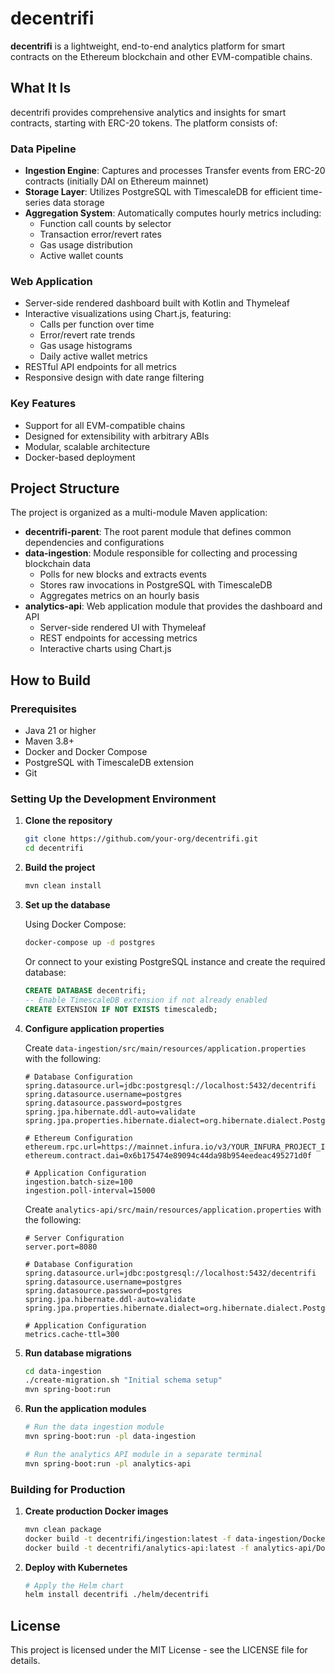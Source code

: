 # decentrifi

**decentrifi** is a lightweight, end-to-end analytics platform for smart contracts on the Ethereum blockchain and other EVM-compatible chains.

## What It Is

decentrifi provides comprehensive analytics and insights for smart contracts, starting with ERC-20 tokens. The platform consists of:

### Data Pipeline
- **Ingestion Engine**: Captures and processes Transfer events from ERC-20 contracts (initially DAI on Ethereum mainnet)
- **Storage Layer**: Utilizes PostgreSQL with TimescaleDB for efficient time-series data storage
- **Aggregation System**: Automatically computes hourly metrics including:
    - Function call counts by selector
    - Transaction error/revert rates
    - Gas usage distribution
    - Active wallet counts

### Web Application
- Server-side rendered dashboard built with Kotlin and Thymeleaf
- Interactive visualizations using Chart.js, featuring:
    - Calls per function over time
    - Error/revert rate trends
    - Gas usage histograms
    - Daily active wallet metrics
- RESTful API endpoints for all metrics
- Responsive design with date range filtering

### Key Features
- Support for all EVM-compatible chains
- Designed for extensibility with arbitrary ABIs
- Modular, scalable architecture
- Docker-based deployment

## Project Structure

The project is organized as a multi-module Maven application:

- **decentrifi-parent**: The root parent module that defines common dependencies and configurations
- **data-ingestion**: Module responsible for collecting and processing blockchain data
  - Polls for new blocks and extracts events
  - Stores raw invocations in PostgreSQL with TimescaleDB
  - Aggregates metrics on an hourly basis
- **analytics-api**: Web application module that provides the dashboard and API
  - Server-side rendered UI with Thymeleaf
  - REST endpoints for accessing metrics
  - Interactive charts using Chart.js

## How to Build

### Prerequisites
- Java 21 or higher
- Maven 3.8+
- Docker and Docker Compose
- PostgreSQL with TimescaleDB extension
- Git

### Setting Up the Development Environment

1. **Clone the repository**
   ```bash
   git clone https://github.com/your-org/decentrifi.git
   cd decentrifi
   ```

2. **Build the project**
   ```bash
   mvn clean install
   ```

3. **Set up the database**

   Using Docker Compose:
   ```bash
   docker-compose up -d postgres
   ```

   Or connect to your existing PostgreSQL instance and create the required database:
   ```sql
   CREATE DATABASE decentrifi;
   -- Enable TimescaleDB extension if not already enabled
   CREATE EXTENSION IF NOT EXISTS timescaledb;
   ```

4. **Configure application properties**

   Create `data-ingestion/src/main/resources/application.properties` with the following:
   ```properties
   # Database Configuration
   spring.datasource.url=jdbc:postgresql://localhost:5432/decentrifi
   spring.datasource.username=postgres
   spring.datasource.password=postgres
   spring.jpa.hibernate.ddl-auto=validate
   spring.jpa.properties.hibernate.dialect=org.hibernate.dialect.PostgreSQLDialect
   
   # Ethereum Configuration
   ethereum.rpc.url=https://mainnet.infura.io/v3/YOUR_INFURA_PROJECT_ID
   ethereum.contract.dai=0x6b175474e89094c44da98b954eedeac495271d0f
   
   # Application Configuration
   ingestion.batch-size=100
   ingestion.poll-interval=15000
   ```

   Create `analytics-api/src/main/resources/application.properties` with the following:
   ```properties
   # Server Configuration
   server.port=8080
   
   # Database Configuration
   spring.datasource.url=jdbc:postgresql://localhost:5432/decentrifi
   spring.datasource.username=postgres
   spring.datasource.password=postgres
   spring.jpa.hibernate.ddl-auto=validate
   spring.jpa.properties.hibernate.dialect=org.hibernate.dialect.PostgreSQLDialect
   
   # Application Configuration
   metrics.cache-ttl=300
   ```

5. **Run database migrations**
   ```bash
   cd data-ingestion
   ./create-migration.sh "Initial schema setup"
   mvn spring-boot:run
   ```

6. **Run the application modules**
   ```bash
   # Run the data ingestion module
   mvn spring-boot:run -pl data-ingestion
   
   # Run the analytics API module in a separate terminal
   mvn spring-boot:run -pl analytics-api
   ```

### Building for Production

1. **Create production Docker images**
   ```bash
   mvn clean package
   docker build -t decentrifi/ingestion:latest -f data-ingestion/Dockerfile data-ingestion
   docker build -t decentrifi/analytics-api:latest -f analytics-api/Dockerfile analytics-api
   ```

2. **Deploy with Kubernetes**
   ```bash
   # Apply the Helm chart
   helm install decentrifi ./helm/decentrifi
   ```

## License

This project is licensed under the MIT License - see the LICENSE file for details.